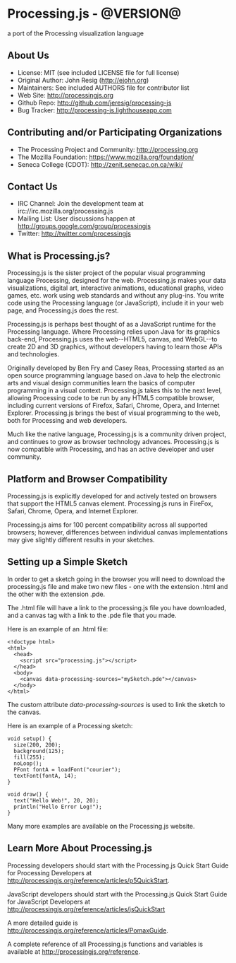 
Processing.js - @VERSION@
=========================
a port of the Processing visualization language

About Us
--------
* License:           MIT (see included LICENSE file for full license)
* Original Author:   John Resig (http://ejohn.org)
* Maintainers:       See included AUTHORS file for contributor list
* Web Site:          http://processingjs.org
* Github Repo:       http://github.com/jeresig/processing-js
* Bug Tracker:       http://processing-js.lighthouseapp.com

Contributing and/or Participating Organizations
-----------------------------------------------
* The Processing Project and Community:  http://processing.org
* The Mozilla Foundation:                https://www.mozilla.org/foundation/
* Seneca College (CDOT):                 http://zenit.senecac.on.ca/wiki/

Contact Us
----------
* IRC Channel: Join the development team at irc://irc.mozilla.org/processing.js
* Mailing List: User discussions happen at http://groups.google.com/group/processingjs
* Twitter: http://twitter.com/processingjs

What is Processing.js?
----------------------
Processing.js is the sister project of the popular visual programming language
Processing, designed for the web. Processing.js makes your data visualizations,
digital art, interactive animations, educational graphs, video games, etc. work
using web standards and without any plug-ins. You write code using the Processing
language (or JavaScript), include it in your web page, and Processing.js does the
rest.

Processing.js is perhaps best thought of as a JavaScript runtime for the Processing
language. Where Processing relies upon Java for its graphics back-end, Processing.js
uses the web--HTML5, canvas, and WebGL--to create 2D and 3D graphics, without
developers having to learn those APIs and technologies.

Originally developed by Ben Fry and Casey Reas, Processing started as an open
source programming language based on Java to help the electronic arts and visual
design communities learn the basics of computer programming in a visual context.
Processing.js takes this to the next level, allowing Processing code to be run by
any HTML5 compatible browser, including current versions of Firefox, Safari,
Chrome, Opera, and Internet Explorer. Processing.js brings the best of visual
programming to the web, both for Processing and web developers.

Much like the native language, Processing.js is a community driven project,
and continues to grow as browser technology advances.  Processing.js is now
compatible with Processing, and has an active developer and user community.

Platform and Browser Compatibility
----------------------------------
Processing.js is explicitly developed for and actively tested on browsers that
support the HTML5 canvas element. Processing.js runs in FireFox, Safari,
Chrome, Opera, and Internet Explorer.

Processing.js aims for 100 percent compatibility across all supported browsers;
however, differences between individual canvas implementations may give
slightly different results in your sketches.

Setting up a Simple Sketch
--------------------------
In order to get a sketch going in the browser you will need to download the
processing.js file and make two new files - one with the extension .html and
the other with the extension .pde.

The .html file will have a link to the processing.js file you have downloaded,
and a canvas tag with a link to the .pde file that you made.

Here is an example of an .html file:

    <!doctype html>
    <html>
      <head>
        <script src="processing.js"></script>
      </head>
      <body>
        <canvas data-processing-sources="mySketch.pde"></canvas>
      </body>
    </html>

The custom attribute _data-processing-sources_ is used to link the sketch to
the canvas.

Here is an example of a Processing sketch:

    void setup() {
      size(200, 200);
      background(125);
      fill(255);
      noLoop();
      PFont fontA = loadFont("courier");
      textFont(fontA, 14);
    }
    
    void draw() {
      text("Hello Web!", 20, 20);
      println("Hello Error Log!");
    }

Many more examples are available on the Processing.js website.

Learn More About Processing.js
-------------------------------
Processing developers should start with the Processing.js Quick Start Guide for
Processing Developers at http://processingjs.org/reference/articles/p5QuickStart.

JavaScript developers should start with the Processing.js Quick Start Guide for
JavaScript Developers at http://processingjs.org/reference/articles/jsQuickStart

A more detailed guide is http://processingjs.org/reference/articles/PomaxGuide.

A complete reference of all Processing.js functions and variables is available
at http://processingjs.org/reference.
